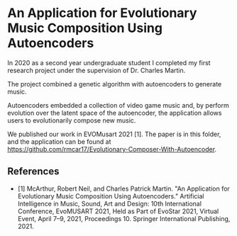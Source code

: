 # An Application for Evolutionary Music Composition Using Autoencoders

In 2020 as a second year undergraduate student I completed my first research project under the supervision of Dr. Charles Martin.

The project combined a genetic algorithm with autoencoders to generate music.

Autoencoders embedded a collection of video game music and, by perform evolution over the latent space of the autoencoder, the application allows users to evolutionarily compose new music.

We published our work in EVOMusart 2021 [1]. The paper is in this folder, and the application can be found at <https://github.com/rmcar17/Evolutionary-Composer-With-Autoencoder>.

## References

- [1] McArthur, Robert Neil, and Charles Patrick Martin. "An Application for Evolutionary Music Composition Using Autoencoders." Artificial Intelligence in Music, Sound, Art and Design: 10th International Conference, EvoMUSART 2021, Held as Part of EvoStar 2021, Virtual Event, April 7–9, 2021, Proceedings 10. Springer International Publishing, 2021.
